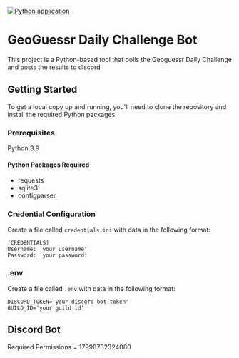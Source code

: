 [![Python application](https://github.com/ldumaliang/GeoguessrDiscordBot/actions/workflows/python-app.yml/badge.svg)](https://github.com/ldumaliang/GeoguessrDiscordBot/actions/workflows/python-app.yml)

# GeoGuessr Daily Challenge Bot

This project is a Python-based tool that polls the Geoguessr Daily Challenge and posts the results to discord

## Getting Started

To get a local copy up and running, you'll need to clone the repository and install the required Python packages.

### Prerequisites

Python 3.9

#### Python Packages Required

* requests
* sqlite3
* configparser

### Credential Configuration

Create a file called `credentials.ini` with data in the following format:

    [CREDENTIALS]
    Username: 'your username' 
    Password: 'your password'

### .env

Create a file called `.env` with data in the following format:

    DISCORD_TOKEN='your discord bot token'
    GUILD_ID='your guild id'

## Discord Bot

Required Permissions = 17998732324080
